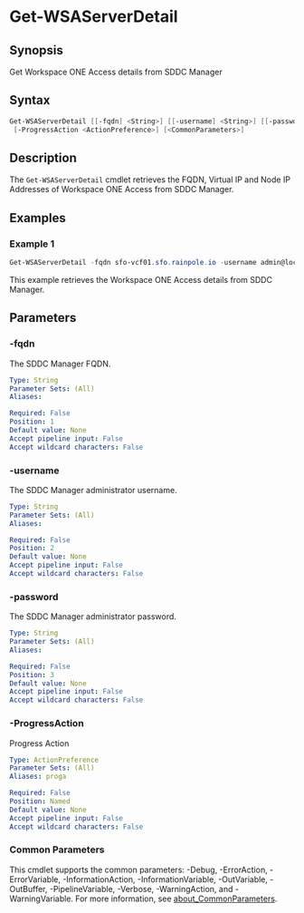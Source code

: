 # Get-WSAServerDetail

## Synopsis

Get Workspace ONE Access details from SDDC Manager

## Syntax

```powershell
Get-WSAServerDetail [[-fqdn] <String>] [[-username] <String>] [[-password] <String>]
 [-ProgressAction <ActionPreference>] [<CommonParameters>]
```

## Description

The `Get-WSAServerDetail` cmdlet retrieves the FQDN, Virtual IP and Node IP Addresses of Workspace ONE Access
from SDDC Manager.

## Examples

### Example 1

```powershell
Get-WSAServerDetail -fqdn sfo-vcf01.sfo.rainpole.io -username admin@local -password VMw@re1!VMw@re1!
```

This example retrieves the Workspace ONE Access details from SDDC Manager.

## Parameters

### -fqdn

The SDDC Manager FQDN.

```yaml
Type: String
Parameter Sets: (All)
Aliases:

Required: False
Position: 1
Default value: None
Accept pipeline input: False
Accept wildcard characters: False
```

### -username

The SDDC Manager administrator username.

```yaml
Type: String
Parameter Sets: (All)
Aliases:

Required: False
Position: 2
Default value: None
Accept pipeline input: False
Accept wildcard characters: False
```

### -password

The SDDC Manager administrator password.

```yaml
Type: String
Parameter Sets: (All)
Aliases:

Required: False
Position: 3
Default value: None
Accept pipeline input: False
Accept wildcard characters: False
```

### -ProgressAction

Progress Action

```yaml
Type: ActionPreference
Parameter Sets: (All)
Aliases: proga

Required: False
Position: Named
Default value: None
Accept pipeline input: False
Accept wildcard characters: False
```

### Common Parameters

This cmdlet supports the common parameters: -Debug, -ErrorAction, -ErrorVariable, -InformationAction, -InformationVariable, -OutVariable, -OutBuffer, -PipelineVariable, -Verbose, -WarningAction, and -WarningVariable. For more information, see [about_CommonParameters](http://go.microsoft.com/fwlink/?LinkID=113216).
